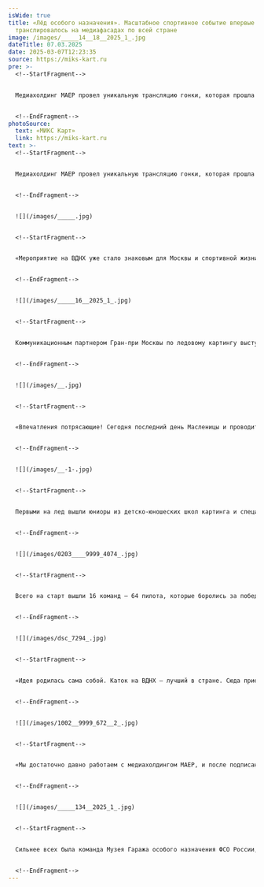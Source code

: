```yaml
---
isWide: true
title: «Лёд особого назначения». Масштабное спортивное событие впервые
  транслировалось на медиафасадах по всей стране
image: /images/_____14__18__2025_1_.jpg
dateTitle: 07.03.2025
date: 2025-03-07T12:23:35
source: https://miks-kart.ru
pre: >-
  <!--StartFragment-->


  Медиахолдинг МАЕР провел уникальную трансляцию гонки, которая прошла в столице на главном катке страны.


  <!--EndFragment-->
photoSource:
  text: «МИКС Карт»
  link: https://miks-kart.ru
text: >-
  <!--StartFragment-->


  Медиахолдинг МАЕР провел уникальную трансляцию гонки, которая прошла в столице на главном катке страны. Титулованные авто- и мотогонщики России собрались 2 марта на «Льду особого назначения», чтобы сразиться за Гран-при Москвы по ледовому картингу. Организаторами гонки выступили Департамент транспорта и развития транспортной инфраструктуры города Москвы, ВДНХ и Музей Гаража особого назначения ФСО России. Генеральным партнером мероприятия стала компания AURUS.


  <!--EndFragment-->


  ![](/images/_____.jpg)


  <!--StartFragment-->


  «Мероприятие на ВДНХ уже стало знаковым для Москвы и спортивной жизни нашей столицы. Участниками стали как профессиональные спортсмены, так и любители, которые впервые попробовали себя в этом необычном виде спорта. Мы, как титульный спонсор, вместе с нашими партнерами – медиахолдингом МАЕР и Музеем Гаража особого назначения – намерены сделать это мероприятие ежегодной традицией. В будущем мы планируем расширить этот формат, сделать его более продолжительным и дать возможность большему количеству желающих приобщиться к этому новому, захватывающему виду спорта», – заявил **Артем Юсупов, коммерческий директор компании AURUS**.


  <!--EndFragment-->


  ![](/images/_____16__2025_1_.jpg)


  <!--StartFragment-->


  Коммуникационным партнером Гран-при Москвы по ледовому картингу выступил медиахолдинг МАЕР, владеющий крупнейшей высокотехнологичной цифровой сетью рекламных поверхностей в России для премиального охвата аудитории. Анонсы гонки увидели более 7 миллионов человек, а прямую трансляцию на крупнейших медиафасадах в городах-миллионниках – 3 миллионам зрителей. Основатель и генеральный медиахолдинга МАЕР Константин Майор также поучаствовал в заездах.


  <!--EndFragment-->


  ![](/images/__.jpg)


  <!--StartFragment-->


  «Впечатления потрясающие! Сегодня последний день Масленицы и проводить зиму ледяной гонкой – просто незабываемо! Мы в МАЕР очень любим спорт: бегаем летом, зимой катаемся на лыжах. И попробовать что-то новое – это очень вдохновляет. Сегодня МАЕР открыл новое измерение в мире спортивных трансляций! Мы впервые передавали видеокартинку с масштабных соревнований на наши огромные уличные телевизоры в прямом эфире. Заезды профессионалов увидели в десятке регионов России. Теперь медиахолдинг МАЕР – это ваша «первая кнопка» уличного телевидения! Смотрим, вдохновляемся и записываемся в спортивные секции!» – отметил **Константин Майор**.


  <!--EndFragment-->


  ![](/images/__-1-.jpg)


  <!--StartFragment-->


  Первыми на лед вышли юниоры из детско-юношеских школ картинга и специальные гости гонки. И лишь после наступления темноты в сказочно красивых декорациях на старт вышли профи. За Гран-при боролись российские пилоты «Формулы-1» Виталий Петров и Сергей Сироткин, триумфатор ралли-марафона «Дакар» Айрат Мардеев, прославленная команда «КамАЗ-Мастер», гонщица женской «Формулы» – W-Series Ирина Сидоркова, многократные чемпионы России Владимир Черевань и Максим Орлов, а также другие известные гонщики.


  <!--EndFragment-->


  ![](/images/0203____9999_4074_.jpg)


  <!--StartFragment-->


  Всего на старт вышли 16 команд — 64 пилота, которые боролись за победу на микроавтомобилях российского производства от компании МИКС Карт. Несмотря на скромную мощность двигателей (всего 9 л.с.), эти машины развивали скорость до 90 км/ч благодаря шипованным шинам и защите от ледяной крошки.


  <!--EndFragment-->


  ![](/images/dsc_7294_.jpg)


  <!--StartFragment-->


  «Идея родилась сама собой. Каток на ВДНХ – лучший в стране. Сюда приезжают люди со всей России, чтобы насладиться атмосферой парка. Однако к весне каток завершает свою работу, и нам удалось получить разрешение использовать его в последний день сезона для проведения соревнований по картингу. Мы проводим это мероприятие уже в третий раз, и с каждым годом оно вызывает все больший интерес у зрителей, у ВДНХ и, конечно, у самих гонщиков», – отметил **российский гонщик Алексей Васильев**.


  <!--EndFragment-->


  ![](/images/1002__9999_672__2_.jpg)


  <!--StartFragment-->


  «Мы достаточно давно работаем с медиахолдингом МАЕР, и после подписания на ПМЭФ наше сотрудничество расширилось. И один из главных проектов – наше невероятное мероприятие, ледовый картинг. Трансляция на медиафасадах по всей стране – это очень здорово и очень круто!» – заявил **генеральный директор Музея Гаража особого назначения ФСО России Алексей Беликов**.


  <!--EndFragment-->


  ![](/images/_____134__2025_1_.jpg)


  <!--StartFragment-->


  Сильнее всех была команда Музея Гаража особого назначения ФСО России, в составе которой выступили Антон Небылицкий, Максим Орлов, Джон Багдасаров и Максим Ким. Второе место заняла команда «Росгосстрах-Жизнь», Russian Racing Group – третье.


  <!--EndFragment-->
---
```

